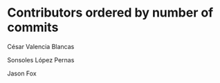 # Contributors ordered by number of commits

César Valencia Blancas <Widou>

Sonsoles López Pernas <sonsoleslp>

Jason Fox <jason-fox>

